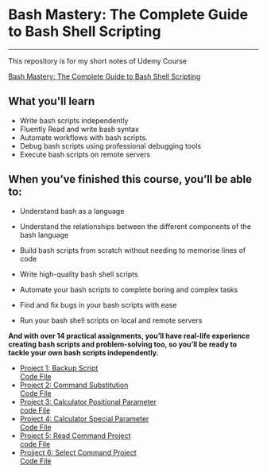 # Bash Mastery: The Complete Guide to Bash Shell Scripting
-----

This repository is for my short notes of Udemy Course 

[Bash Mastery: The Complete Guide to Bash Shell Scripting](https://www.udemy.com/course/bash-mastery/)

## What you'll learn

- Write bash scripts independently
- Fluently Read and write bash syntax
- Automate workflows with bash scripts.
- Debug bash scripts using professional debugging tools
- Execute bash scripts on remote servers

## When you’ve finished this course, you’ll be able to:

- Understand bash as a language

- Understand the relationships between the different components of the bash language

- Build bash scripts from scratch without needing to memorise lines of code

- Write high-quality bash shell scripts

- Automate your bash scripts to complete boring and complex tasks

- Find and fix bugs in your bash scripts with ease

- Run your bash shell scripts on local and remote servers


**And with over 14 practical assignments, you’ll have real-life experience creating bash scripts and problem-solving too, so you’ll be ready to tackle your own bash scripts independently.**

- [Project 1: Backup Script](./section-01-How-To-Build-a-Bash-Script/Project.md) \
    [Code File](./section-01-How-To-Build-a-Bash-Script/scripts/backup_script-Project)
- [Project 2: Command Substitution](./section-02-Variables-and-Shell-Expansions/Project-Command_substitution.md) \
    [Code File](./section-02-Variables-and-Shell-Expansions/scripts/improved-backup-script-Project.sh)
- [Project 3: Calculator Positional Parameter](./Section-04-Requesting-User-Input/Project-Positional-Parameters.md) \
    [code File](./Section-04-Requesting-User-Input/scripts/positional-parameter-Project.sh)
- [Project 4: Calculator Special Parameter](./Section-04-Requesting-User-Input/Project-SpecialParameters.md) \
    [Code File](./Section-04-Requesting-User-Input/scripts/Special-Parameters-Project.sh)
- [Project 5: Read Command Project](./Section-04-Requesting-User-Input/Project-Read-Command.md) \
    [code File](./Section-04-Requesting-User-Input/scripts/read-Project.sh)
- [Projject 6: Select Command Project](./Section-04-Requesting-User-Input/Project-6-Select-Command.md) \
    [Code File](./Section-04-Requesting-User-Input/scripts/select-command-project.sh)